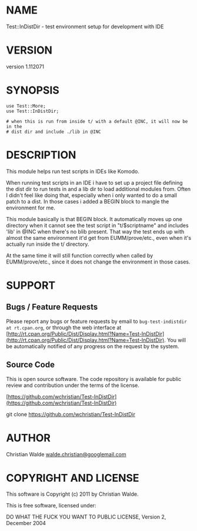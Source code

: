 # NAME

Test::InDistDir - test environment setup for development with IDE

# VERSION

version 1.112071

# SYNOPSIS

    use Test::More;
    use Test::InDistDir;

    # when this is run from inside t/ with a default @INC, it will now be in the
    # dist dir and include ./lib in @INC

# DESCRIPTION

This module helps run test scripts in IDEs like Komodo.

When running test scripts in an IDE i have to set up a project file defining the
dist dir to run tests in and a lib dir to load additional modules from. Often I
didn't feel like doing that, especially when i only wanted to do a small patch
to a dist. In those cases i added a BEGIN block to mangle the environment for
me.

This module basically is that BEGIN block. It automatically moves up one
directory when it cannot see the test script in "t/$scriptname" and includes
'lib' in @INC when there's no blib present. That way the test ends up with
almost the same environment it'd get from EUMM/prove/etc., even when it's
actually run inside the t/ directory.

At the same time it will still function correctly when called by
EUMM/prove/etc., since it does not change the environment in those cases.

# SUPPORT

## Bugs / Feature Requests

Please report any bugs or feature requests by email to `bug-test-indistdir at rt.cpan.org`, or through
the web interface at [http://rt.cpan.org/Public/Dist/Display.html?Name=Test-InDistDir](http://rt.cpan.org/Public/Dist/Display.html?Name=Test-InDistDir). You will be automatically notified of any
progress on the request by the system.

## Source Code

This is open source software.  The code repository is available for
public review and contribution under the terms of the license.

[https://github.com/wchristian/Test-InDistDir](https://github.com/wchristian/Test-InDistDir)

  git clone https://github.com/wchristian/Test-InDistDir

# AUTHOR

Christian Walde <walde.christian@googlemail.com>

# COPYRIGHT AND LICENSE

This software is Copyright (c) 2011 by Christian Walde.

This is free software, licensed under:

  DO WHAT THE FUCK YOU WANT TO PUBLIC LICENSE, Version 2, December 2004